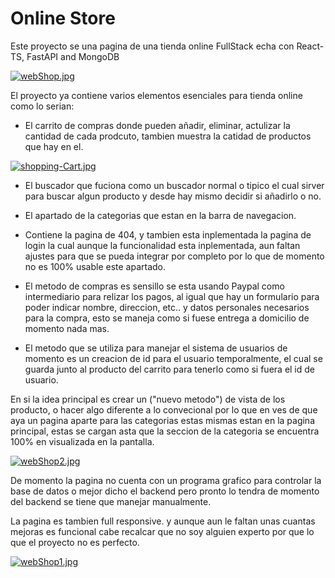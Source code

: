 # Online Store
Este proyecto se una pagina de una tienda online FullStack echa con React-TS, FastAPI and MongoDB

[![webShop.jpg](https://i.postimg.cc/pLz2n8Wy/webShop.jpg)](https://postimg.cc/5X9chXFM)

El proyecto ya contiene varios elementos esenciales para tienda online como lo serian:

- El carrito de compras donde pueden añadir, eliminar, actulizar la cantidad de cada prodcuto, tambien muestra la catidad de productos que hay en el. 

[![shopping-Cart.jpg](https://i.postimg.cc/Z5snzQP3/shopping-Cart.jpg)](https://postimg.cc/MnRqydFK)

- El buscador que fuciona como un buscador normal o tipico el cual sirver para buscar algun producto y desde hay mismo decidir si añadirlo o no.

- El apartado de la categorias que estan en la barra de navegacion.

- Contiene la pagina de 404, y tambien esta inplementada la pagina de login la cual aunque la funcionalidad esta inplementada, aun faltan ajustes para que se pueda integrar por completo por lo que de momento no es 100% usable este apartado.

- El metodo de compras es sensillo se esta usando Paypal como intermediario para relizar los pagos, al igual que hay un formulario para poder indicar nombre, direccion, etc.. y datos personales necesarios para la compra, esto se maneja como si fuese entrega a domicilio de momento nada mas.

- El metodo que se utiliza para manejar el sistema de usuarios de momento es un creacion de id para el usuario temporalmente, el cual se guarda junto al producto del carrito para tenerlo como si fuera el id de usuario.

En si la idea principal es crear un ("nuevo metodo") de vista de los producto, o hacer algo diferente a lo convecional por lo que en ves de que aya un pagina aparte para las categorias estas mismas estan en la pagina principal, estas se cargan asta que la seccion de la categoria se encuentra 100% en visualizada en la pantalla.

[![webShop2.jpg](https://i.postimg.cc/bNKyJLjK/webShop2.jpg)](https://postimg.cc/tYNQv3J5)

De momento la pagina no cuenta con un programa grafico para controlar la base de datos o mejor dicho el backend pero pronto lo tendra de momento del backend se tiene que manejar manualmente.

La pagina es tambien full responsive. y aunque aun le faltan unas cuantas mejoras es funcional cabe recalcar que no soy alguien experto por que lo que el proyecto no es perfecto.

[![webShop1.jpg](https://i.postimg.cc/0j4870KK/webShop1.jpg)](https://postimg.cc/sGpdrSc3)

